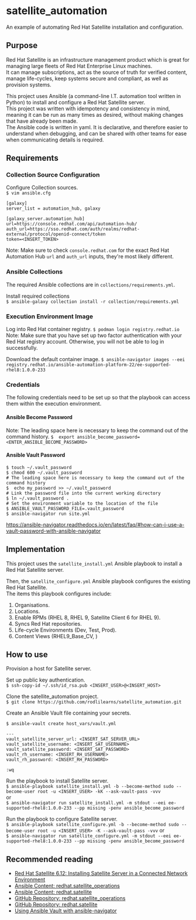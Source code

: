 # satellite_automation
An example of automating Red Hat Satellite installation and configuration.

## Purpose

Red Hat Satellite is an infrastructure management product which is great for managing large fleets of Red Hat Enterprise Linux machines.  
It can manage subscriptions, act as the source of truth for verified content, manage life-cycles, keep systems secure and compliant, as well as provision systems.  

This project uses Ansible (a command-line I.T. automation tool written in Python) to install and configure a Red Hat Satellite server.  
This project was written with idempotency and consistency in mind, meaning it can be run as many times as desired, without making changes that have already been made.  
The Ansible code is written in yaml. It is declarative, and therefore easier to understand when debugging, and can be shared with other teams for ease when communicating details is required.  

## Requirements

### Collection Source Configuration  
Configure Collection sources.  
`$ vim ansible.cfg`  

```
[galaxy]
server_list = automation_hub, galaxy

[galaxy_server.automation_hub]
url=https://console.redhat.com/api/automation-hub/
auth_url=https://sso.redhat.com/auth/realms/redhat-external/protocol/openid-connect/token
token=<INSERT_TOKEN>
```
Note: Make sure to check `console.redhat.com` for the exact Red Hat Automation Hub `url` and `auth_url` inputs, they're most likely different.  

### Ansible Collections
The required Ansible collections are in `collections/requirements.yml`.  

Install required collections  
`$ ansible-galaxy collection install -r collection/requirements.yml`  

### Execution Environment Image
Log into Red Hat container registry.
`$ podman login registry.redhat.io`  
Note: Make sure that you have set up two factor authentication with your Red Hat registry account. Otherwise, you will not be able to log in successfully.  

Download the default container image.
`$ ansible-navigator images --eei registry.redhat.io/ansible-automation-platform-22/ee-supported-rhel8:1.0.0-233`  

### Credentials
The following credentials need to be set up so that the playbook can access them within the execution environment.  

#### Ansible Become Password
Note: The leading space here is necessary to keep the command out of the command history.
`$  export ansible_become_password=<ENTER_ANSIBLE_BECOME_PASSWORD>`

#### Ansible Vault Password
```
$ touch ~/.vault_password
$ chmod 600 ~/.vault_password
# The leading space here is necessary to keep the command out of the command history
$  echo my_password >> ~/.vault_password
# Link the password file into the current working directory
$ ln ~/.vault_password .
# Set the environment variable to the location of the file
$ ANSIBLE_VAULT_PASSWORD_FILE=.vault_password
$ ansible-navigator run site.yml
```
https://ansible-navigator.readthedocs.io/en/latest/faq/#how-can-i-use-a-vault-password-with-ansible-navigator

## Implementation
This project uses the `satellite_install.yml` Ansible playbook to install a Red Hat Satellite server.

Then, the `satellite_configure.yml` Ansible playbook configures the existing Red Hat Satellite.  
The items this playbook configures include:
1. Organisations.
2. Locations.
3. Enable RPMs (RHEL 8, RHEL 9, Satellite Client 6 for RHEL 9).
4. Syncs Red Hat repositories.
5. Life-cycle Environments (Dev, Test, Prod).
6. Content Views (RHEL9_Base_CV, )

## How to use
Provision a host for Satellite server.  

Set up public key authentication.  
`$ ssh-copy-id ~/.ssh/id_rsa.pub <INSERT_USER>@<INSERT_HOST>`

Clone the satellite_automation project.  
`$ git clone https://github.com/rodlilearns/satellite_automation.git`  

Create an Ansible Vault file containing your secrets.  

`$ ansible-vault create host_vars/vault.yml`  

```
---
vault_satellite_server_url: <INSERT_SAT_SERVER_URL>
vault_satellite_username: <INSERT_SAT_USERNAME>
vault_satellite_password: <INSERT_SAT_PASSWORD>
vault_rh_username: <INSERT_RH_USERNAME>
vault_rh_password: <INSERT_RH_PASSWORD>
```
`:wq`  

Run the playbook to install Satellite server.  
`$ ansible-playbook satellite_install.yml -b --become-method sudo --become-user root -u <INSERT_USER> -kK --ask-vault-pass -vvv`  
or  
`$ ansible-navigator run satellite_install.yml -m stdout --eei ee-supported-rhel8:1.0.0-233 --pp missing -penv ansible_become_password`

Run the playbook to configure Satellite server.  
`$ ansible-playbook satellite_configure.yml -b --become-method sudo --become-user root -u <INSERT_USER> -K --ask-vault-pass -vvv`
or  
`$ ansible-navigator run satellite_configure.yml -m stdout --eei ee-supported-rhel8:1.0.0-233 --pp missing -penv ansible_become_password`

## Recommended reading
* [Red Hat Satellite 6.12: Installing Satellite Server in a Connected Network Environment](https://access.redhat.com/documentation/en-us/red_hat_satellite/6.12/html/installing_satellite_server_in_a_connected_network_environment/index)  
* [Ansible Content: redhat.satellite_operations](https://console.redhat.com/ansible/automation-hub/repo/published/redhat/satellite_operations/)
* [Ansible Content: redhat.satellite](https://console.redhat.com/ansible/automation-hub/repo/published/redhat/satellite/)
* [GitHub Repository: redhat.satellite_operations](https://github.com/RedHatSatellite/satellite-operations-collection)
* [GitHub Repository: redhat.satellite](https://github.com/RedHatSatellite/satellite-ansible-collection)
* [Using Ansible Vault with ansible-navigator](https://ansible-navigator.readthedocs.io/en/latest/faq/#how-can-i-use-a-vault-password-with-ansible-navigator)  